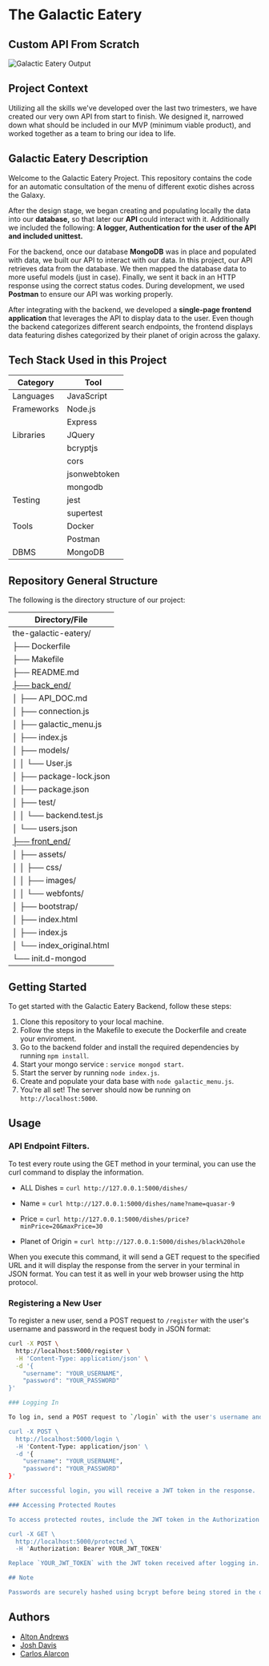 # The Galactic Eatery

## Custom API From Scratch

![Galactic Eatery Output](/front_end/assets/images/last_output2.png)

## Project Context

Utilizing all the skills we've developed over the last two trimesters, we have created our very own API from start to finish. We designed it, narrowed down what should be included in our MVP (minimum viable product), and worked together as a team to bring our idea to life.

## Galactic Eatery Description

Welcome to the Galactic Eatery Project. This repository contains the code for an automatic consultation of the menu of different exotic dishes across the Galaxy.

After the design stage, we began creating and populating locally the data into our <b>database,</b> so that later our <b>API</b> could interact with it. Additionally we included the following: <strong> A logger, Authentication for the user of the API and included unittest. </strong>

For the backend, once our database <b>MongoDB</b> was in place and populated with data, we built our API to interact with our data. In this project, our API retrieves data from the database. We then mapped the database data to more useful models (just in case). Finally, we sent it back in an HTTP response using the correct status codes. During development, we used <b>Postman</b> to ensure our API was working properly.

After integrating with the backend, we developed a <b>single-page frontend application</b> that leverages the API to display data to the user. Even though the backend categorizes different search endpoints, the frontend displays data featuring dishes categorized by their planet of origin across the galaxy.

## Tech Stack Used in this Project

| Category   | Tool         |
| ---------- | ------------ |
| Languages  | JavaScript   |
| Frameworks | Node.js      |
|            | Express      |
| Libraries  | JQuery       |
|            | bcryptjs     |
|            | cors         |
|            | jsonwebtoken |
|            | mongodb      |
| Testing    | jest         |
|            | supertest    |
| Tools      | Docker       |
|            | Postman      |
| DBMS       | MongoDB      |

## Repository General Structure

The following is the directory structure of our project:

| Directory/File                |
| ----------------------------- |
| the-galactic-eatery/          |
| ├── Dockerfile                |
| ├── Makefile                  |
| ├── README.md                 |
| [├── back_end/](/back_end/)   |
| │ ├── API_DOC.md              |
| │ ├── connection.js           |
| │ ├── galactic_menu.js        |
| │ ├── index.js                |
| │ ├── models/                 |
| │ │ └── User.js               |
| │ ├── package-lock.json       |
| │ ├── package.json            |
| │ ├── test/                   |
| │ │ └── backend.test.js       |
| │ └── users.json              |
| [├── front_end/](/front_end/) |
| │ ├── assets/                 |
| │ │ ├── css/                  |
| │ │ ├── images/               |
| │ │ └── webfonts/             |
| │ ├── bootstrap/              |
| │ ├── index.html              |
| │ ├── index.js                |
| │ └── index_original.html     |
| └── init.d-mongod             |

## Getting Started

To get started with the Galactic Eatery Backend, follow these steps:

1. Clone this repository to your local machine.
2. Follow the steps in the Makefile to execute the Dockerfile and create your enviroment.
3. Go to the backend folder and install the required dependencies by running `npm install`.
4. Start your mongo service : `service mongod start`.
5. Start the server by running `node index.js`.
6. Create and populate your data base with `node galactic_menu.js`.
7. You're all set! The server should now be running on `http://localhost:5000`.

## Usage

### API Endpoint Filters.

To test every route using the GET method in your terminal, you can use the curl command to display the information.

- ALL Dishes = `curl http://127.0.0.1:5000/dishes/`

- Name = `curl http://127.0.0.1:5000/dishes/name?name=quasar-9`

- Price = `curl http://127.0.0.1:5000/dishes/price?minPrice=20&maxPrice=30`

- Planet of Origin = `curl http://127.0.0.1:5000/dishes/black%20hole`

When you execute this command, it will send a GET request to the specified URL and it will display the response from the server in your terminal in JSON format. You can test it as well in your web browser using the http protocol.

### Registering a New User

To register a new user, send a POST request to `/register` with the user's username and password in the request body in JSON format:

```bash
curl -X POST \
  http://localhost:5000/register \
  -H 'Content-Type: application/json' \
  -d '{
    "username": "YOUR_USERNAME",
    "password": "YOUR_PASSWORD"
}'

### Logging In

To log in, send a POST request to `/login` with the user's username and password in the request body in JSON format:

curl -X POST \
  http://localhost:5000/login \
  -H 'Content-Type: application/json' \
  -d '{
    "username": "YOUR_USERNAME",
    "password": "YOUR_PASSWORD"
}'

After successful login, you will receive a JWT token in the response.

### Accessing Protected Routes

To access protected routes, include the JWT token in the Authorization header with the Bearer scheme:

curl -X GET \
  http://localhost:5000/protected \
  -H 'Authorization: Bearer YOUR_JWT_TOKEN'

Replace `YOUR_JWT_TOKEN` with the JWT token received after logging in.

## Note

Passwords are securely hashed using bcrypt before being stored in the database. Even though passwords are initially stored as plaintext in the `users.json` file, once a user registers or logs in, their password will be securely hashed in the database.
```

## Authors

- [Alton Andrews](https://github.com/AAndrews-1982)
- [Josh Davis](https://github.com/JD037)
- [Carlos Alarcon](https://github.com/carlalap)
